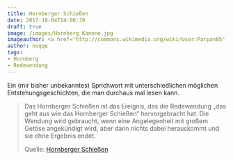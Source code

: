 ```yaml
---
title: Hornberger Schießen
date: 2017-10-04T14:00:39
draft: true
image: /images/Hornberg_Kanone.jpg
imageauthor: <a href="http://commons.wikimedia.org/wiki/User:Parpan05" title="User:Parpan05">Adrian Michael</a>
author: noqqe
tags:
- Hornberg
- Redewendung
---
```


Ein (mir bisher unbekanntes) Sprichwort mit unterschiedlichen möglichen Entstehungsgeschichten, die man durchaus mal lesen kann.

> Das Hornberger Schießen ist das Ereignis, das die Redewendung „das geht aus
> wie das Hornberger Schießen“ hervorgebracht hat. Die Wendung wird gebraucht,
> wenn eine Angelegenheit mit großem Getöse angekündigt wird, aber dann nichts
> dabei herauskommt und sie ohne Ergebnis endet.
>
> Quelle: [Hornberger Schießen](https://de.wikipedia.org/wiki/Hornberger_Schießen)
